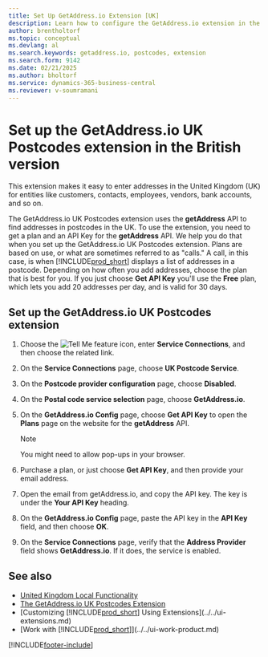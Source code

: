 ```yaml
---
title: Set Up GetAddress.io Extension [UK]
description: Learn how to configure the GetAddress.io extension in the British version of Business Central.
author: brentholtorf
ms.topic: conceptual
ms.devlang: al
ms.search.keywords: getaddress.io, postcodes, extension
ms.search.form: 9142
ms.date: 02/21/2025
ms.author: bholtorf
ms.service: dynamics-365-business-central
ms.reviewer: v-soumramani
---
```


# Set up the GetAddress.io UK Postcodes extension in the British version

This extension makes it easy to enter addresses in the United Kingdom (UK) for entities like customers, contacts, employees, vendors, bank accounts, and so on.

The GetAddress.io UK Postcodes extension uses the **getAddress** API to find addresses in postcodes in the UK. To use the extension, you need to get a plan and an API Key for the **getAddress** API. We help you do that when you set up the GetAddress.io UK Postcodes extension. Plans are based on use, or what are sometimes referred to as "calls." A call, in this case, is when [!INCLUDE[prod_short](../../includes/prod_short.md)] displays a list of addresses in a postcode. Depending on how often you add addresses, choose the plan that is best for you. If you just choose **Get API Key** you'll use the **Free** plan, which lets you add 20 addresses per day, and is valid for 30 days.

## Set up the GetAddress.io UK Postcodes extension

1. Choose the ![Tell Me feature](../../media/ui-search/search_small.png "Tell me what you want to do") icon, enter **Service Connections**, and then choose the related link.  
1. On the **Service Connections** page, choose **UK Postcode Service**.
1. On the **Postcode provider configuration** page, choose **Disabled**.
1. On the **Postal code service selection** page, choose **GetAddress.io**.
1. On the **GetAddress.io Config** page, choose **Get API Key** to open the **Plans** page on the website for the **getAddress** API.  

    > [!NOTE]  
    > You might need to allow pop-ups in your browser.

1. Purchase a plan, or just choose **Get API Key**, and then provide your email address.
1. Open the email from getAddress.io, and copy the API key. The key is under the **Your API Key** heading.
1. On the **GetAddress.io Config** page, paste the API key in the **API Key** field, and then choose **OK**.
1. On the **Service Connections** page, verify that the **Address Provider** field shows **GetAddress.io**. If it does, the service is enabled.

## See also

- [United Kingdom Local Functionality](united-kingdom-local-functionality.md)  
- [The GetAddress.io UK Postcodes Extension](ui-extensions-getaddressio.md)  
- [Customizing [!INCLUDE[prod_short](../../includes/prod_short.md)] Using Extensions](../../ui-extensions.md)  
- [Work with [!INCLUDE[prod_short](../../includes/prod_short.md)]](../../ui-work-product.md)  

[!INCLUDE[footer-include](../../includes/footer-banner.md)]
